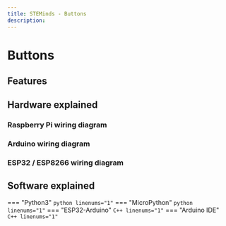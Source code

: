 ```yaml
---
title: STEMinds - Buttons
description:
---
```


# Buttons

## Features

## Hardware explained

### Raspberry Pi wiring diagram

### Arduino wiring diagram

### ESP32 / ESP8266 wiring diagram


## Software explained

=== "Python3"
    ``` python linenums="1"
    ```
=== "MicroPython"
    ``` python linenums="1"
    ```
=== "ESP32-Arduino"
    ``` C++ linenums="1"
    ```
=== "Arduino IDE"
    ``` C++ linenums="1"
    ```
